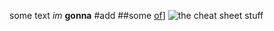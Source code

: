 some text
_im_ __gonna__ #add ##some [of]([https://wikipedia.org/wiki/of)] ![the](https://blog.prepscholar.com/hubfs/body-the-green-square.jpeg) cheat sheet stuff
